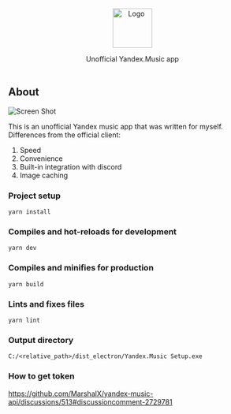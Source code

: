 <br/>
<p align="center">
  <a href="https://github.com/Fidden/Yandex.Music">
    <img src="https://cachev2-mskm906.cdn.yandex.net/download.cdn.yandex.net/support/com/music/files/logo_semantic_horizontal_white-en.png" alt="Logo" height="80">
  </a>
  <p align="center">
    Unofficial Yandex.Music app
    <br/>
    <br/>
  </p>
</p>

## About

![Screen Shot](https://i.imgur.com/c5Tl0s8.png)

This is an unofficial Yandex music app that was written for myself. Differences from the official client:

1. Speed
2. Convenience
3. Built-in integration with discord
4. Image caching

### Project setup

```
yarn install
```

### Compiles and hot-reloads for development

```
yarn dev
```

### Compiles and minifies for production

```
yarn build
```

### Lints and fixes files

```
yarn lint
```

### Output directory

```
C:/<relative_path>/dist_electron/Yandex.Music Setup.exe
```

### How to get token

https://github.com/MarshalX/yandex-music-api/discussions/513#discussioncomment-2729781


